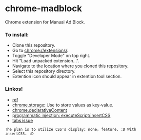 # chrome-madblock
Chrome extension for Manual Ad Block.

### To install:
- Clone this repository.
- Go to [chrome://extensions/](chrome://extensions/).
- Toggle "Developer Mode" on top right.
- Hit "Load unpacked extension...".
- Navigate to the location where you cloned this repository.
- Select this repository directory.
- Extention icon should appear in extention tool section.

### Linkos!
- [ref](https://developer.chrome.com/extensions/getstarted)
- [chrome.storage](https://developer.chrome.com/apps/storage): Use to store values as key-value.
- [chrome.declarativeContent](https://developer.chrome.com/declarativeContent)
- [programmatic injection: executeScript/insertCSS](https://developer.chrome.com/extensions/content_scripts#pi)
- [tabs issue](https://stackoverflow.com/questions/37694611/chrome-tabs-executescript-tabs-are-not-defined?utm_medium=organic&utm_source=google_rich_qa&utm_campaign=google_rich_qa)

`The plan is to utilize CSS's display: none; feature. :D With insertCSS. :D`
